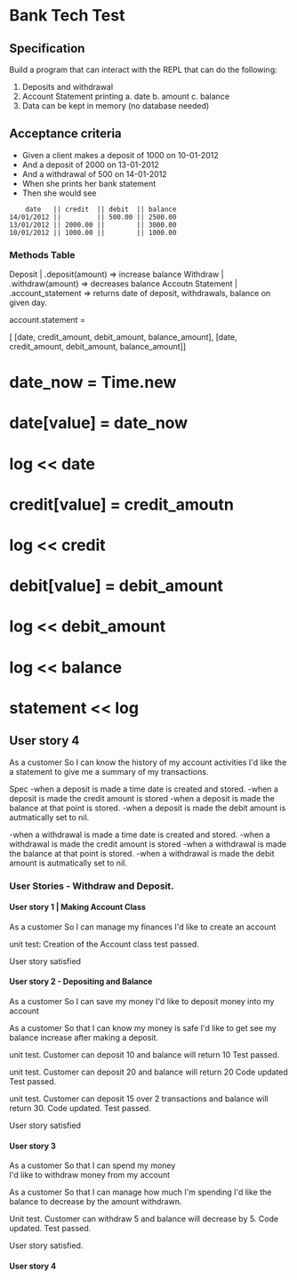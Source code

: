 # Bank Tech Test

## Specification

Build a program that can interact with the REPL that can do the following:

1. Deposits and withdrawal
2. Account Statement printing
  a. date 
  b. amount 
  c. balance 
3. Data can be kept in memory (no database needed)

## Acceptance criteria 

- Given a client makes a deposit of 1000 on 10-01-2012
- And a deposit of 2000 on 13-01-2012
- And a withdrawal of 500 on 14-01-2012
- When she prints her bank statement
- Then she would see

```
    date   || credit  || debit  || balance
14/01/2012 ||         || 500.00 || 2500.00
13/01/2012 || 2000.00 ||        || 3000.00
10/01/2012 || 1000.00 ||        || 1000.00
```

### Methods Table 

Deposit           | .deposit(amount) => increase balance
Withdraw          | .withdraw(amount) => decreases balance 
Accoutn Statement | .account_statement => returns date of deposit, withdrawals, balance on given day.

account.statement =

[ [date, credit_amount, debit_amount, balance_amount], [date, credit_amount, debit_amount, balance_amount]]

# date_now = Time.new
# date[value] = date_now
# log << date
# credit[value] = credit_amoutn
# log << credit
# debit[value] = debit_amount
# log << debit_amount
# log << balance 
# statement << log


## User story 4

As a customer
So I can know the history of my account activities 
I'd like the a statement to give me a summary of my transactions.

Spec 
-when a deposit is made a time date is created and stored.
-when a deposit is made the credit amount is stored
-when a deposit is made the balance at that point is stored.
-when a deposit is made the debit amount is autmatically set to nil. 

-when a withdrawal is made a time date is created and stored.
-when a withdrawal is made the credit amount is stored
-when a withdrawal is made the balance at that point is stored.
-when a withdrawal is made the debit amount is autmatically set to nil. 















### User Stories - Withdraw and Deposit. 

#### User story 1 | Making Account Class

As a customer
So I can manage my finances
I'd like to create an account 

  unit test: Creation of the Account class
  test passed. 

  User story satisfied

#### User story 2 - Depositing and Balance

As a customer 
So I can save my money
I'd like to deposit money into my account

As a customer 
So that I can know my money is safe
I'd like to get see my balance increase after making a deposit.

  unit test. Customer can deposit 10 and balance will return 10
  Test passed.

  unit test. Customer can deposit 20 and balance will return 20
  Code updated 
  Test passed. 

  unit test. Customer can deposit 15 over 2 transactions and balance will return 30. 
  Code updated.
  Test passed. 

  User story satisfied 

#### User story 3 

As a customer 
So that I can spend my money                                           
I'd like to withdraw money from my account

As a customer 
So that I can manage how much I'm spending
I'd like the balance to decrease by the amount withdrawn. 

   Unit test. Customer can withdraw 5 and balance will decrease by 5. 
   Code updated.
   Test passed.

   User story satisfied.


 #### User story 4 


